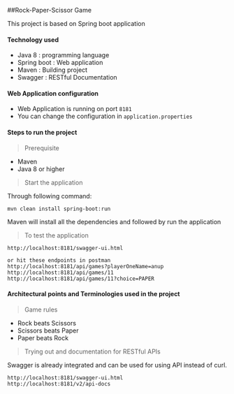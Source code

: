##Rock-Paper-Scissor Game

This project is based on Spring boot application 

#### Technology used
- Java 8 : programming language 
- Spring boot : Web application 
- Maven : Building project
- Swagger : RESTful Documentation

#### Web Application configuration 
- Web Application is running on port `8181`
- You can change the configuration in `application.properties`
 
#### Steps to run the project

> Prerequisite
- Maven 
- Java 8 or higher 

> Start the application

Through following command:

    mvn clean install spring-boot:run 
    
Maven will install all the dependencies and followed by run the application

> To test the application
 
    http://localhost:8181/swagger-ui.html
    
    or hit these endpoints in postman
    http://localhost:8181/api/games?playerOneName=anup
    http://localhost:8181/api/games/11
    http://localhost:8181/api/games/11?choice=PAPER
    
    
#### Architectural points and Terminologies used in the project

> Game rules
 - Rock beats Scissors
 - Scissors beats Paper
 - Paper beats Rock

> Trying out and documentation for RESTful APIs

Swagger is already integrated and can be used for using API instead of curl. 

    http://localhost:8181/swagger-ui.html
    http://localhost:8181/v2/api-docs